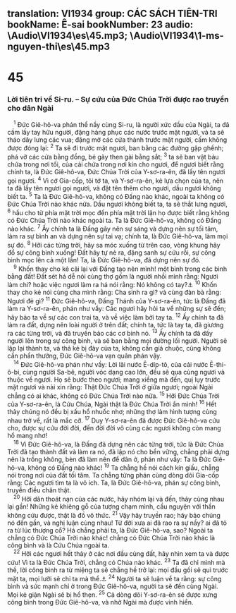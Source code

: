 translation: VI1934
group: CÁC SÁCH TIÊN-TRI
bookName: Ê-sai 
bookNumber: 23
audio: \Audio\VI1934\es\45.mp3; \Audio\VI1934\1-ms-nguyen-thi\es\45.mp3
-------

<div class="title"><h1>45</h1><h3>Lời tiên tri về Si-ru. – Sự cứu của Đức Chúa Trời được rao truyền cho dân Ngài</h3></div>
<span class="verse es_45_1"> <sup>1</sup> Đức Giê-hô-va phán thể nầy cùng Si-ru, là người xức dầu của Ngài, ta đã cầm lấy tay hữu người, đặng hàng phục các nước trước mặt người, và ta sẽ tháo dây lưng các vua; đặng mở các cửa thành trước mặt người, cấm không được đóng lại: </span>
<span class="verse es_45_2"><sup>2</sup> Ta sẽ đi trước mặt ngươi, ban bằng các đường gập ghềnh; phá vỡ các cửa bằng đồng, bẻ gãy then gài bằng sắt; </span>
<span class="verse es_45_3"><sup>3</sup> ta sẽ ban vật báu chứa trong nơi tối, của cải chứa trong nơi kín cho ngươi, để ngươi biết rằng chính ta, là Đức Giê-hô-va, Đức Chúa Trời của Y-sơ-ra-ên, đã lấy tên ngươi gọi ngươi. </span>
<span class="verse es_45_4"><sup>4</sup> Vì cớ Gia-cốp, tôi tớ ta, và Y-sơ-ra-ên, kẻ lựa chọn của ta, nên ta đã lấy tên ngươi gọi ngươi, và đặt tên thêm cho ngươi, dầu ngươi không biết ta. </span>
<span class="verse es_45_5"><sup>5</sup> Ta là Đức Giê-hô-va, không có Đấng nào khác, ngoài ta không có Đức Chúa Trời nào khác nữa. Dầu ngươi không biết ta, ta sẽ thắt lưng ngươi, </span>
<span class="verse es_45_6"><sup>6</sup> hầu cho từ phía mặt trời mọc đến phía mặt trời lặn họ được biết rằng không có Đức Chúa Trời nào khác ngoài ta. Ta là Đức Giê-hô-va, không có Đấng nào khác. </span>
<span class="verse es_45_7"><sup>7</sup> Ấy chính ta là Đấng gây nên sự sáng và dựng nên sự tối tăm, làm ra sự bình an và dựng nên sự tai vạ; chính ta, là Đức Giê-hô-va, làm mọi sự đó. </span>
<span class="verse es_45_8"><sup>8</sup> Hỡi các từng trời, hãy sa móc xuống từ trên cao, vòng khung hãy đổ sự công bình xuống! Đất hãy tự nẻ ra, đặng sanh sự cứu rỗi, sự công bình mọc lên cả một lần! Ta, là Đức Giê-hô-va, đã dựng nên sự đó. <br/></span>
<span class="verse es_45_9"> <sup>9</sup> Khốn thay cho kẻ cãi lại với Đấng tạo nên mình! một bình trong các bình bằng đất! Đất sét há dễ nói cùng thợ gốm là người nhồi mình rằng: Ngươi làm chi? hoặc việc ngươi làm ra há nói rằng: Nó không có tay?<a data-toggle="tooltip" data-placement="bottom" title="Es 29:16; Ro 9:20">⚓</a></span>
<span class="verse es_45_10"><sup>10</sup> Khốn thay cho kẻ nói cùng cha mình rằng: Cha sinh ra gì? và cùng đàn bà rằng: Ngươi đẻ gì? </span>
<span class="verse es_45_11"><sup>11</sup> Đức Giê-hô-va, Đấng Thánh của Y-sơ-ra-ên, tức là Đấng đã làm ra Y-sơ-ra-ên, phán như vầy: Các ngươi hãy hỏi ta về những sự sẽ đến; hãy bảo ta về sự các con trai ta, và về việc làm bởi tay ta. </span>
<span class="verse es_45_12"><sup>12</sup> Ấy chính ta đã làm ra đất, dựng nên loài người ở trên đất; chính ta, tức là tay ta, đã giương ra các từng trời, và đã truyền bảo các cơ binh nó. </span>
<span class="verse es_45_13"><sup>13</sup> Ấy chính ta đã dấy người lên trong sự công bình, và sẽ ban bằng mọi đường lối người. Người sẽ lập lại thành ta, và thả kẻ bị đày của ta, không cần giá chuộc, cũng không cần phần thưởng, Đức Giê-hô-va vạn quân phán vậy. <br/></span>
<span class="verse es_45_14"> <sup>14</sup> Đức Giê-hô-va phán như vầy: Lời lãi nước Ê-díp-tô, của cải nước Ê-thi-ô-bi, cùng người Sa-bê, người vóc dạng cao lớn, đều sẽ qua cùng ngươi và thuộc về ngươi. Họ sẽ bước theo ngươi; mang xiềng mà đến, quị lụy trước mặt ngươi và nài xin rằng: Thật Đức Chúa Trời ở giữa ngươi; ngoài Ngài chẳng có ai khác, không có Đức Chúa Trời nào nữa. </span>
<span class="verse es_45_15"><sup>15</sup> Hỡi Đức Chúa Trời của Y-sơ-ra-ên, là Cứu Chúa, Ngài thật là Đức Chúa Trời ẩn mình! </span>
<span class="verse es_45_16"><sup>16</sup> Hết thảy chúng nó đều bị xấu hổ nhuốc nhơ; những thợ làm hình tượng cùng nhau trở về, rất là mắc cỡ. </span>
<span class="verse es_45_17"><sup>17</sup> Duy Y-sơ-ra-ên đã được Đức Giê-hô-va cứu cho, được sự cứu đời đời, đến đời đời vô cùng các ngươi không còn mang hổ mang nhơ! <br/></span>
<span class="verse es_45_18"> <sup>18</sup> Vì Đức Giê-hô-va, là Đấng đã dựng nên các từng trời, tức là Đức Chúa Trời đã tạo thành đất và làm ra nó, đã lập nó cho bền vững, chẳng phải dựng nên là trống không, bèn đã làm nên để dân ở, phán như vầy: Ta là Đức Giê-hô-va, không có Đấng nào khác! </span>
<span class="verse es_45_19"><sup>19</sup> Ta chẳng hề nói cách kín giấu, chẳng nói trong nơi của đất tối tăm. Ta chẳng từng phán cùng dòng dõi Gia-cốp rằng: Các ngươi tìm ta là vô ích. Ta, là Đức Giê-hô-va, phán sự công bình, truyền điều chân thật. <br/></span>
<span class="verse es_45_20"> <sup>20</sup> Hỡi dân thoát nạn của các nước, hãy nhóm lại và đến, thảy cùng nhau lại gần! Những kẻ khiêng gỗ của tượng chạm mình, cầu nguyện với thần không cứu được, thật là đồ vô thức. </span>
<span class="verse es_45_21"><sup>21</sup> Vậy hãy truyền rao; hãy bảo chúng nó đến gần, và nghị luận cùng nhau! Từ đời xưa ai đã rao ra sự nầy? ai đã tỏ ra từ lúc thượng cổ? Há chẳng phải ta, là Đức Giê-hô-va, sao? Ngoài ta chẳng có Đức Chúa Trời nào khác! chẳng có Đức Chúa Trời nào khác là công bình và là Cứu Chúa ngoài ta. <br/></span>
<span class="verse es_45_22"> <sup>22</sup> Hỡi các ngươi hết thảy ở các nơi đầu cùng đất, hãy nhìn xem ta và được cứu! Vì ta là Đức Chúa Trời, chẳng có Chúa nào khác. </span>
<span class="verse es_45_23"><sup>23</sup> Ta đã chỉ mình mà thề, lời công bình ra từ miệng ta sẽ chẳng hề trở lại: mọi đầu gối sẽ quì trước mặt ta, mọi lưỡi sẽ chỉ ta mà thề.<a data-toggle="tooltip" data-placement="bottom" title="Ro 14:11; Phil 2:10-11">⚓</a></span>
<span class="verse es_45_24"><sup>24</sup> Người ta sẽ luận về ta rằng: sự công bình và sức mạnh chỉ ở trong Đức Giê-hô-va, người ta sẽ đến cùng Ngài. Mọi kẻ giận Ngài sẽ bị hổ thẹn. </span>
<span class="verse es_45_25"><sup>25</sup> Cả dòng dõi Y-sơ-ra-ên sẽ được xưng công bình trong Đức Giê-hô-va, và nhờ Ngài mà được vinh hiển. <br/></span>
